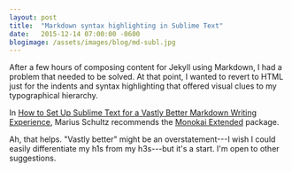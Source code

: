 ```yaml
---
layout: post
title:  "Markdown syntax highlighting in Sublime Text"
date:   2015-12-14 07:00:00 -0600
blogimage: /assets/images/blog/md-subl.jpg
---
```


After a few hours of composing content for Jekyll using Markdown, I had a problem that needed to be solved. At that point, I wanted to revert to HTML just for the indents and syntax highlighting that offered visual clues to my typographical hierarchy.

In [How to Set Up Sublime Text for a Vastly Better Markdown Writing Experience](https://blog.mariusschulz.com/2014/12/16/how-to-set-up-sublime-text-for-a-vastly-better-markdown-writing-experience/ "How to Set Up Sublime Text for a Vastly Better Markdown Writing Experience"), Marius Schultz recommends the [Monokai Extended](https://github.com/jonschlinkert/sublime-monokai-extended "Monokai Extended on Github") package.

Ah, that helps. "Vastly better" might be an overstatement---I wish I could easily differentiate my h1s from my h3s---but it's a start. I'm open to other suggestions.

